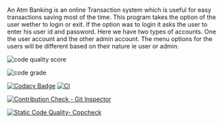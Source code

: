 An Atm Banking is an online Transaction system which is useful for easy transactions saving most of the time. This program takes the option of the user wether to login or exit. If the option was to login it asks the user to enter his user id and password.
Here we have two types of accounts. One the user account and the other admin account. The menu options for the users will be different based on their nature ie user or admin.








![code quality score](https://www.code-inspector.com/project/24891/score/svg)



![code grade](https://www.code-inspector.com/project/24891/status/svg)


[![Codacy Badge](https://api.codacy.com/project/badge/Grade/9fbf4cd9c4f3446d8b033c5bc22b9703)](https://app.codacy.com/gh/302471/STEPIN-PROJECT?utm_source=github.com&utm_medium=referral&utm_content=302471/STEPIN-PROJECT&utm_campaign=Badge_Grade_Settings)
[![CI](https://github.com/302471/STEPIN-PROJECT/actions/workflows/main.yml/badge.svg)](https://github.com/302471/STEPIN-PROJECT/actions/workflows/main.yml)



[![Contribution Check - Git Inspector](https://github.com/302471/STEPIN-PROJECT/actions/workflows/Gitinspector.yml/badge.svg)](https://github.com/302471/STEPIN-PROJECT/actions/workflows/Gitinspector.yml)



[![Static Code Quality- Cppcheck](https://github.com/302471/STEPIN-PROJECT/actions/workflows/cpp.yml/badge.svg)](https://github.com/302471/STEPIN-PROJECT/actions/workflows/cpp.yml)






